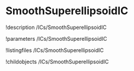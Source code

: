 <!-- MOOSE Documentation Stub: Remove this when content is added. -->

# SmoothSuperellipsoidIC
!description /ICs/SmoothSuperellipsoidIC

!parameters /ICs/SmoothSuperellipsoidIC

!listingfiles /ICs/SmoothSuperellipsoidIC

!childobjects /ICs/SmoothSuperellipsoidIC
